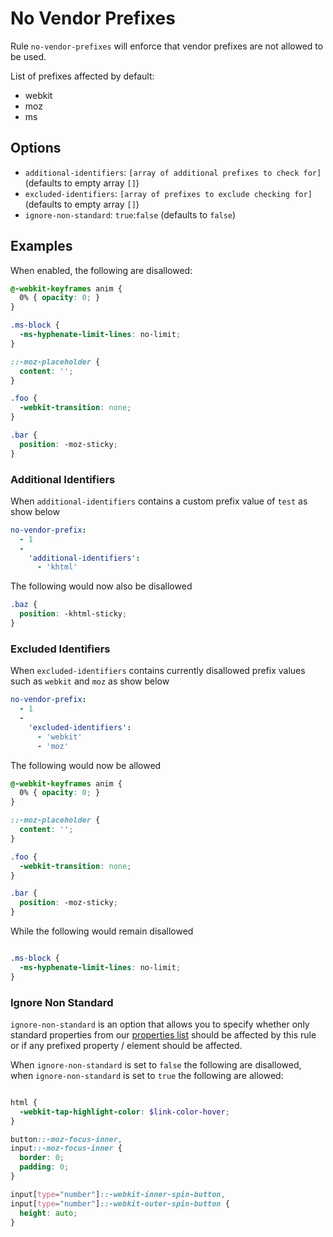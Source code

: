 # No Vendor Prefixes

Rule `no-vendor-prefixes` will enforce that vendor prefixes are not allowed to be used.

List of prefixes affected by default:
* webkit
* moz
* ms

## Options

* `additional-identifiers`: `[array of additional prefixes to check for]` (defaults to empty array `[]`)
* `excluded-identifiers`: `[array of prefixes to exclude checking for]` (defaults to empty array `[]`)
* `ignore-non-standard`: `true`:`false` (defaults to `false`)

## Examples

When enabled, the following are disallowed:

```scss
@-webkit-keyframes anim {
  0% { opacity: 0; }
}

.ms-block {
  -ms-hyphenate-limit-lines: no-limit;
}

::-moz-placeholder {
  content: '';
}

.foo {
  -webkit-transition: none;
}

.bar {
  position: -moz-sticky;
}
```

### Additional Identifiers

When `additional-identifiers` contains a custom prefix value of `test` as show below

```yaml
no-vendor-prefix:
  - 1
  -
    'additional-identifiers':
      - 'khtml'
```

The following would now also be disallowed

```scss
.baz {
  position: -khtml-sticky;
}
```

### Excluded Identifiers

When `excluded-identifiers` contains currently disallowed prefix values such as `webkit` and `moz` as show below

```yaml
no-vendor-prefix:
  - 1
  -
    'excluded-identifiers':
      - 'webkit'
      - 'moz'
```

The following would now be allowed

```scss
@-webkit-keyframes anim {
  0% { opacity: 0; }
}

::-moz-placeholder {
  content: '';
}

.foo {
  -webkit-transition: none;
}

.bar {
  position: -moz-sticky;
}
```

While the following would remain disallowed

```scss

.ms-block {
  -ms-hyphenate-limit-lines: no-limit;
}
```

### Ignore Non Standard

`ignore-non-standard` is an option that allows you to specify whether only standard properties from our [properties list](https://github.com/sasstools/sass-lint/blob/master/data/properties.yml) should be affected by this rule or if any prefixed property / element should be affected.

When `ignore-non-standard` is set to `false` the following are disallowed, when `ignore-non-standard` is set to `true` the following are allowed:

```scss

html {
  -webkit-tap-highlight-color: $link-color-hover;
}

button::-moz-focus-inner,
input::-moz-focus-inner {
  border: 0;
  padding: 0;
}

input[type="number"]::-webkit-inner-spin-button,
input[type="number"]::-webkit-outer-spin-button {
  height: auto;
}
```
